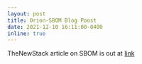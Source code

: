 ```yaml
---
layout: post
title: Orion-SBOM Blog Poost
date: 2021-12-10 16:11:00-0400
inline: true
---
```


TheNewStack article on SBOM is out at <a href="https://thenewstack.io/orion-go-beyond-package-manager-discovery-for-your-sbom/">link</a>
